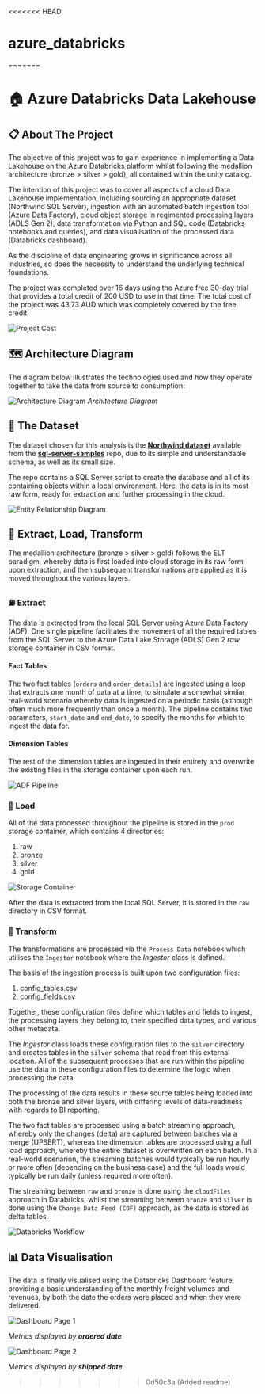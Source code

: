 <<<<<<< HEAD
# azure_databricks
=======
# 🏠 Azure Databricks Data Lakehouse

## 📋 About The Project

The objective of this project was to gain experience in implementing a Data Lakehouse on the Azure Databricks platform whilst following the medallion architecture (bronze > silver > gold), all contained within the unity catalog.

The intention of this project was to cover all aspects of a cloud Data Lakehouse implementation, including sourcing an appropriate dataset (Northwind SQL Server), ingestion with an automated batch ingestion tool (Azure Data Factory), cloud object storage in regimented processing layers (ADLS Gen 2), data transformation via Python and SQL code (Databricks notebooks and queries), and data visualisation of the processed data (Databricks dashboard).

As the discipline of data engineering grows in significance across all industries, so does the necessity to understand the underlying technical foundations.

The project was completed over 16 days using the Azure free 30-day trial that provides a total credit of 200 USD to use in that time. The total cost of the project was 43.73 AUD which was completely covered by the free credit.

![Project Cost](./images/project_cost.png)

## 🗺 Architecture Diagram

The diagram below illustrates the technologies used and how they operate together to take the data from source to consumption:

![Architecture Diagram](./images/architecture_diagram.png)
_Architecture Diagram_

## 💾 The Dataset

The dataset chosen for this analysis is the **<a href="https://github.com/microsoft/sql-server-samples/tree/master/samples/databases/northwind-pubs" target="_blank">Northwind dataset</a>** available from the **<a href="https://github.com/microsoft/sql-server-samples/tree/master" target="_blank">sql-server-samples</a>** repo, due to its simple and understandable schema, as well as its small size.

The repo contains a SQL Server script to create the database and all of its containing objects within a local environment. Here, the data is in its most raw form, ready for extraction and further processing in the cloud.

![Entity Relationship Diagram](./images/northwind_erd.png)

## 🔨 Extract, Load, Transform

The medallion architecture (bronze > silver > gold) follows the ELT paradigm, whereby data is first loaded into cloud storage in its raw form upon extraction, and then subsequent transformations are applied as it is moved throughout the various layers.

### ⛽ Extract

The data is extracted from the local SQL Server using Azure Data Factory (ADF). One single pipeline facilitates the movement of all the required tables from the SQL Server to the Azure Data Lake Storage (ADLS) Gen 2 _raw_ storage container in CSV format.

#### Fact Tables

The two fact tables (`orders` and `order_details`) are ingested using a loop that extracts one month of data at a time, to simulate a somewhat similar real-world scenario whereby data is ingested on a periodic basis (although often much more frequently than once a month). The pipeline contains two parameters, `start_date` and `end_date`, to specify the months for which to ingest the data for.

#### Dimension Tables

The rest of the dimension tables are ingested in their entirety and overwrite the existing files in the storage container upon each run.

![ADF Pipeline](./images/adf.png)

### 🚚 Load

All of the data processed throughout the pipeline is stored in the `prod` storage container, which contains 4 directories:
1. raw
2. bronze
3. silver
4. gold

![Storage Container](./images/storage_container.png)

After the data is extracted from the local SQL Server, it is stored in the `raw` directory in CSV format.

### 🧪 Transform

The transformations are processed via the `Process Data` notebook which utilises the `Ingestor` notebook where the _Ingestor_ class is defined.

The basis of the ingestion process is built upon two configuration files:
1. config_tables.csv
2. config_fields.csv

Together, these configuration files define which tables and fields to ingest, the processing layers they belong to, their specified data types, and various other metadata.

The _Ingestor_ class loads these configuration files to the `silver` directory and creates tables in the `silver` schema that read from this external location. All of the subsequent processes that are run within the pipeline use the data in these configuration files to determine the logic when processing the data.

The processing of the data results in these source tables being loaded into both the bronze and silver layers, with differing levels of data-readiness with regards to BI reporting.

The two fact tables are processed using a batch streaming approach, whereby only the changes (delta) are captured between batches via a merge (UPSERT), whereas the dimension tables are processed using a full load approach, whereby the entire dataset is overwritten on each batch. In a real-world scenarion, the streaming batches would typically be run hourly or more often (depending on the business case) and the full loads would typically be run daily (unless required more often).

The streaming between `raw` and `bronze` is done using the `cloudFiles` approach in Databricks, whilst the streaming between `bronze` and `silver` is done using the `Change Data Feed (CDF)` approach, as the data is stored as delta tables.

![Databricks Workflow](./images/databricks_workflow.png)

## 📊 Data Visualisation

The data is finally visualised using the Databricks Dashboard feature, providing a basic understanding of the monthly freight volumes and revenues, by both the date the orders were placed and when they were delivered.

![Dashboard Page 1](./images/dashboard_page_1.png)

_Metrics displayed by **ordered date**_

![Dashboard Page 2](./images/dashboard_page_2.png)

_Metrics displayed by **shipped date**_
>>>>>>> 0d50c3a (Added readme)
